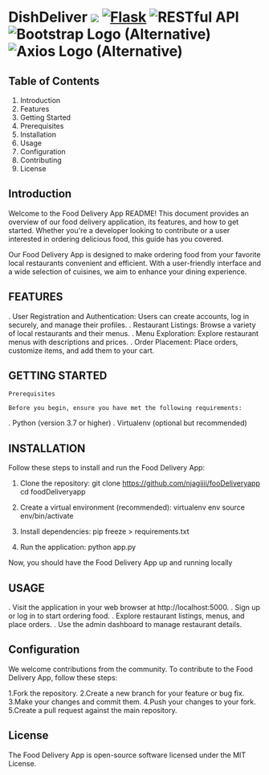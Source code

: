 # DishDeliver  ![](https://img.shields.io/badge/Python-FFD43B?style=for-the-badge&logo=python&logoColor=blue) [![Flask](https://img.shields.io/badge/Flask-000000?style=for-the-badge&logo=flask&logoColor=white)](https://flask.palletsprojects.com/) ![RESTful API](https://img.shields.io/badge/RESTful%20API-0078D4?style=for-the-badge&logo=api&logoColor=white) ![Bootstrap Logo (Alternative)](https://img.shields.io/badge/Bootstrap-563D7C?style=for-the-badge&logo=bootstrap&logoColor=white) ![Axios Logo (Alternative)](https://img.shields.io/badge/Axios-0078D4?style=for-the-badge&logo=axios&logoColor=white)

## Table of Contents

 1. Introduction
 2. Features
 3. Getting Started
 4. Prerequisites
 5. Installation
 6. Usage
 7. Configuration
 8. Contributing
 9. License 

## Introduction
   Welcome to the Food Delivery App README! This document provides an overview of our food delivery application, its features, and how to get started. Whether you're a developer looking to contribute or a user interested in ordering delicious food, this guide has you covered.

   Our Food Delivery App is designed to make ordering food from your favorite local restaurants convenient and efficient. With a user-friendly interface and a wide selection of cuisines, we aim to enhance your dining experience.

## FEATURES
.  User Registration and Authentication: Users can create accounts, log in securely, and manage their     profiles.
.  Restaurant Listings: Browse a variety of local restaurants and their menus.
.  Menu Exploration: Explore restaurant menus with descriptions and prices.
.  Order Placement: Place orders, customize items, and add them to your cart.

## GETTING STARTED
    Prerequisites

    Before you begin, ensure you have met the following requirements:

.  Python (version 3.7 or higher)
.  Virtualenv (optional but recommended)

## INSTALLATION
Follow these steps to install and run the Food Delivery App:

1. Clone the repository:
   git clone https://github.com/njagiiii/fooDeliveryapp
   cd foodDeliveryapp

2. Create a virtual environment (recommended):
    virtualenv env
    source env/bin/activate 

3. Install dependencies:
   pip freeze > requirements.txt

4. Run the application:
    python app.py

Now, you should have the Food Delivery App up and running locally


## USAGE

.  Visit the application in your web browser at http://localhost:5000.
.  Sign up or log in to start ordering food.
.  Explore restaurant listings, menus, and place orders.
.  Use the admin dashboard to manage restaurant details.

## Configuration
We welcome contributions from the community. To contribute to the Food Delivery App, follow these steps:

1.Fork the repository.
2.Create a new branch for your feature or bug fix.
3.Make your changes and commit them.
4.Push your changes to your fork.
5.Create a pull request against the main repository.

## License
The Food Delivery App is open-source software licensed under the MIT License.



